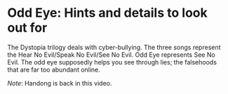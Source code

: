 # Odd Eye: Hints and details to look out for

The Dystopia trilogy deals with cyber-bullying. The three songs represent the Hear No Evil/Speak No Evil/See No Evil.
Odd Eye represents See No Evil. The odd eye supposedly helps you see through lies; the falsehoods that are far too abundant online.

*Note*: Handong is back in this video.
